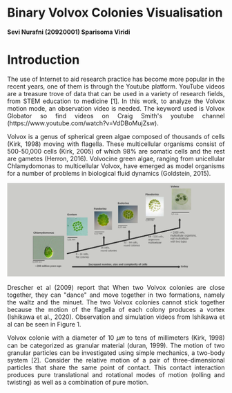 # Binary Volvox Colonies Visualisation
**Sevi Nurafni (20920001)
Sparisoma Viridi**

# Introduction
<p align="justify"> The use of Internet to aid research practice has become more popular in the recent years, one of them is through the Youtube platform. YouTube videos are a treasure trove of data that can be used in a variety of research fields, from STEM education to medicine [1]. In this work, to analyze the Volvox motion mode, an observation video is needed. The keyword used is Volvox Globator so find videos on Craig Smith's youtube channel (https://www.youtube.com/watch?v=VdDBoMujZsw).</p>

<p align="justify">
Volvox is a genus of spherical green algae composed of thousands of cells (Kirk, 1998) moving with flagella. These multicellular organisms consist of 500-50,000 cells (Kirk, 2005) of which 98% are somatic cells and the rest are gametes (Herron, 2016). Volvocine green algae, ranging from unicellular Chlamydomonas to multicellular Volvox, have emerged as model organisms for a number of problems in biological fluid dynamics (Goldstein, 2015). </p>

<img src="img/evolution.png" alt="Evolution Unicelular to Multicelular">
<p align="justify"> Drescher et al (2009) report that When two Volvox colonies are close together, they can "dance" and move together in two formations, namely the waltz and the minuet. The two Volvox colonies cannot stick together because the motion of the flagella of each colony produces a vortex (Ishikawa et al., 2020). Observation and simulation videos from Ishikawa et al can be seen in Figure 1.</p>

<p align="justify"> Volvox colonie with a diameter of 10 𝜇𝑚 to tens of millimeters (Kirk, 1998) can be categorized as granular material (duran, 1999). The motion of two granular particles can be investigated using simple mechanics, a two-body system [2]. Consider the relative motion of a pair of three-dimensional particles that share the same point of contact. This contact interaction produces pure translational and rotational modes of motion (rolling and twisting) as well as a combination of pure motion. </p>